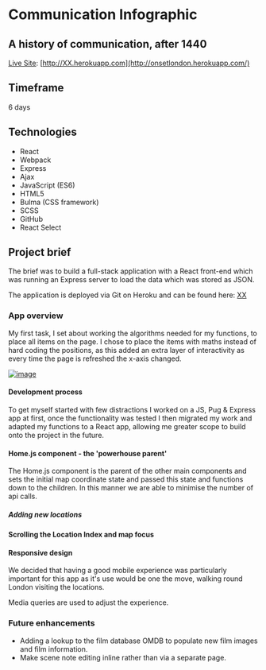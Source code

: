 # Communication Infographic

## A history of communication, after 1440

[Live Site](http://onsetlondon.herokuapp.com/): [http://XX.herokuapp.com](http://onsetlondon.herokuapp.com/)

## Timeframe

6 days

## Technologies

- React
- Webpack
- Express
- Ajax
- JavaScript (ES6)
- HTML5
- Bulma (CSS framework)
- SCSS
- GitHub
- React Select

## Project brief 

The brief was to build a full-stack application with a React front-end which was running an Express server to load the data which was stored as JSON. 

The application is deployed via Git on Heroku and can be found here: [XX](http://xx.herokuapp.com/)

### App overview

My first task, I set about working the algorithms needed for my functions, to place all items on the page. I chose to place the items with maths instead of hard coding the positions, as this added an extra layer of interactivity as every time the page is refreshed the x-axis changed.



[![image](https://user-images.githubusercontent.com/40695746/57919387-a3c91980-7890-11e9-8ce1-8df3f62eeed0.png)](https://user-images.githubusercontent.com/40695746/57919387-a3c91980-7890-11e9-8ce1-8df3f62eeed0.png)

#### Development process

To get myself started with few distractions I worked on a JS, Pug & Express app at first, once the functionality was tested I then migrated my work and adapted my functions to a React app, allowing me greater scope to build onto the project in the future. 

#### Home.js component - the 'powerhouse parent'

The Home.js component is the parent of the other main components and sets the initial map coordinate state and passed this state and functions down to the children. In this manner we are able to minimise the number of api calls.

##### Adding new locations

#### Scrolling the Location Index and map focus



#### Responsive design

We decided that having a good mobile experience was particularly important for this app as it's use would be one the move, walking round London visiting the locations.

Media queries are used to adjust the experience.

### Future enhancements

- Adding a lookup to the film database OMDB to populate new film images and film information.
- Make scene note editing inline rather than via a separate page.